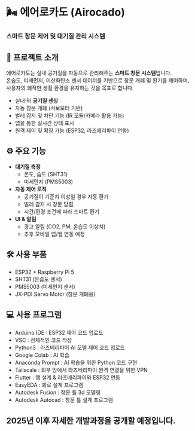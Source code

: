 # 🌬️ 에어로카도 (Airocado)  
### 스마트 창문 제어 및 대기질 관리 시스템

## 📌 프로젝트 소개
에어로카도는 실내 공기질을 자동으로 관리해주는 **스마트 창문 시스템**입니다.  
온습도, 미세먼지, 이산화탄소 센서 데이터를 기반으로 창문 개폐 및 환기를 제어하며,  
사용자의 쾌적한 생활 환경을 유지하는 것을 목표로 합니다.

- 실내·외 **공기질 센싱**  
- 자동 창문 개폐 (서보모터 기반)  
- 벌레 감지 및 차단 기능 (IR 모듈/카메라 활용 가능)  
- 앱을 통한 실시간 상태 표시  
- 원격 제어 및 확장 가능 (ESP32, 라즈베리파이 연동)  

## ⚙️ 주요 기능
- **대기질 측정**  
  - 온도, 습도 (SHT31)  
  - 미세먼지 (PMS5003)  
- **자동 제어 로직**  
  - 공기질이 기준치 이상일 경우 자동 환기  
  - 벌레 감지 시 창문 닫힘  
  - 시간/환경 조건에 따라 스마트 환기  
- **UI & 알림**  
  - 경고 알림 (CO2, PM, 온습도 이상치)  
  - 추후 모바일 앱/웹 연동 예정  

## 🛠️ 사용 부품
- ESP32 + Raspberry Pi 5  
- SHT31 (온습도 센서)  
- PMS5003 (미세먼지 센서)  
- JX-PDI Servo Motor (창문 개폐용)

## 💻 사용 프로그램
- Arduino IDE : ESP32 제어 코드 업로드
- VSC : 전체적인 코드 작성
- Python3 : 라즈베리파이 AI 모델 제어 코드 업로드
- Google Colab : AI 학습
- Anaconda Prompt : AI 학습을 위한 Python 코드 구현
- Tailscale : 외부 망에서 라즈베리파이 원격 연결을 위한 VPN
- Flutter : 앱 설계 & 라즈베리파이와 ESP32 연동
- EasyEDA : 회로 설계 프로그램
- Autodesk Fusion : 창문 틀 3d 모델링
- Autodesk Autocad : 창문 틀 설계 프로그램

## 2025년 이후 자세한 개발과정을 공개할 예정입니다.
